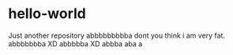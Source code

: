 # hello-world
Just another repository
abbbbbbbbba dont you think i am very fat.
 abbbbbbba XD
  abbbbba XD
   abbba
    aba
     a
